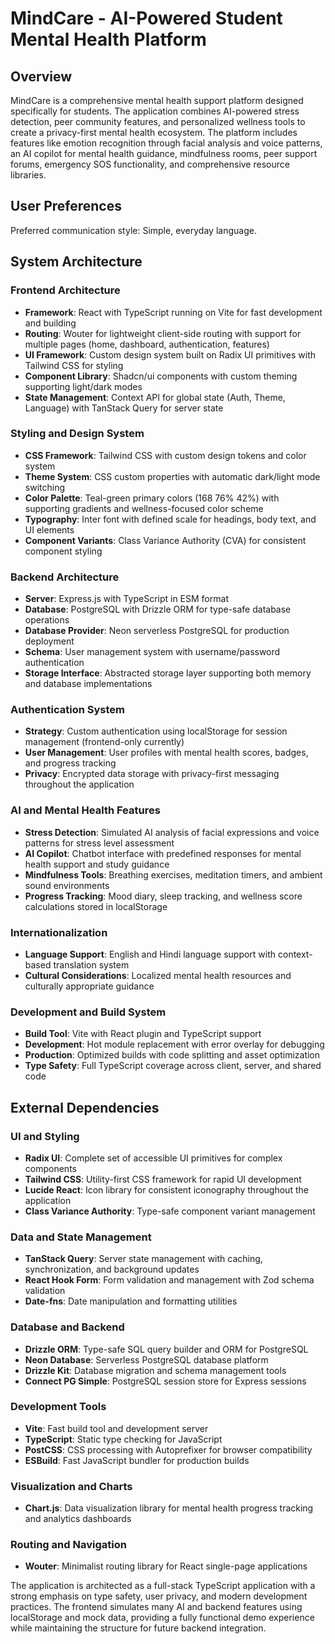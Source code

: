 # MindCare - AI-Powered Student Mental Health Platform

## Overview

MindCare is a comprehensive mental health support platform designed specifically for students. The application combines AI-powered stress detection, peer community features, and personalized wellness tools to create a privacy-first mental health ecosystem. The platform includes features like emotion recognition through facial analysis and voice patterns, an AI copilot for mental health guidance, mindfulness rooms, peer support forums, emergency SOS functionality, and comprehensive resource libraries.

## User Preferences

Preferred communication style: Simple, everyday language.

## System Architecture

### Frontend Architecture
- **Framework**: React with TypeScript running on Vite for fast development and building
- **Routing**: Wouter for lightweight client-side routing with support for multiple pages (home, dashboard, authentication, features)
- **UI Framework**: Custom design system built on Radix UI primitives with Tailwind CSS for styling
- **Component Library**: Shadcn/ui components with custom theming supporting light/dark modes
- **State Management**: Context API for global state (Auth, Theme, Language) with TanStack Query for server state

### Styling and Design System
- **CSS Framework**: Tailwind CSS with custom design tokens and color system
- **Theme System**: CSS custom properties with automatic dark/light mode switching
- **Color Palette**: Teal-green primary colors (168 76% 42%) with supporting gradients and wellness-focused color scheme
- **Typography**: Inter font with defined scale for headings, body text, and UI elements
- **Component Variants**: Class Variance Authority (CVA) for consistent component styling

### Backend Architecture
- **Server**: Express.js with TypeScript in ESM format
- **Database**: PostgreSQL with Drizzle ORM for type-safe database operations
- **Database Provider**: Neon serverless PostgreSQL for production deployment
- **Schema**: User management system with username/password authentication
- **Storage Interface**: Abstracted storage layer supporting both memory and database implementations

### Authentication System
- **Strategy**: Custom authentication using localStorage for session management (frontend-only currently)
- **User Management**: User profiles with mental health scores, badges, and progress tracking
- **Privacy**: Encrypted data storage with privacy-first messaging throughout the application

### AI and Mental Health Features
- **Stress Detection**: Simulated AI analysis of facial expressions and voice patterns for stress level assessment
- **AI Copilot**: Chatbot interface with predefined responses for mental health support and study guidance
- **Mindfulness Tools**: Breathing exercises, meditation timers, and ambient sound environments
- **Progress Tracking**: Mood diary, sleep tracking, and wellness score calculations stored in localStorage

### Internationalization
- **Language Support**: English and Hindi language support with context-based translation system
- **Cultural Considerations**: Localized mental health resources and culturally appropriate guidance

### Development and Build System
- **Build Tool**: Vite with React plugin and TypeScript support
- **Development**: Hot module replacement with error overlay for debugging
- **Production**: Optimized builds with code splitting and asset optimization
- **Type Safety**: Full TypeScript coverage across client, server, and shared code

## External Dependencies

### UI and Styling
- **Radix UI**: Complete set of accessible UI primitives for complex components
- **Tailwind CSS**: Utility-first CSS framework for rapid UI development
- **Lucide React**: Icon library for consistent iconography throughout the application
- **Class Variance Authority**: Type-safe component variant management

### Data and State Management
- **TanStack Query**: Server state management with caching, synchronization, and background updates
- **React Hook Form**: Form validation and management with Zod schema validation
- **Date-fns**: Date manipulation and formatting utilities

### Database and Backend
- **Drizzle ORM**: Type-safe SQL query builder and ORM for PostgreSQL
- **Neon Database**: Serverless PostgreSQL database platform
- **Drizzle Kit**: Database migration and schema management tools
- **Connect PG Simple**: PostgreSQL session store for Express sessions

### Development Tools
- **Vite**: Fast build tool and development server
- **TypeScript**: Static type checking for JavaScript
- **PostCSS**: CSS processing with Autoprefixer for browser compatibility
- **ESBuild**: Fast JavaScript bundler for production builds

### Visualization and Charts
- **Chart.js**: Data visualization library for mental health progress tracking and analytics dashboards

### Routing and Navigation
- **Wouter**: Minimalist routing library for React single-page applications

The application is architected as a full-stack TypeScript application with a strong emphasis on type safety, user privacy, and modern development practices. The frontend simulates many AI and backend features using localStorage and mock data, providing a fully functional demo experience while maintaining the structure for future backend integration.